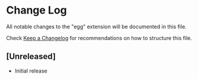 # Change Log

All notable changes to the "egg" extension will be documented in this file.

Check [Keep a Changelog](http://keepachangelog.com/) for recommendations on how to structure this file.

## [Unreleased]

- Initial release